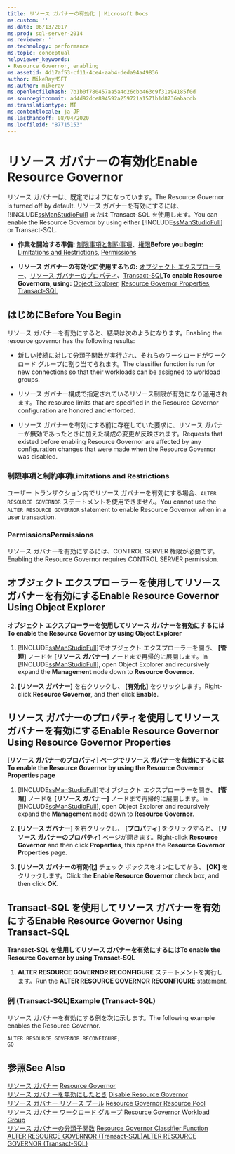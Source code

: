 ```yaml
---
title: リソース ガバナーの有効化 | Microsoft Docs
ms.custom: ''
ms.date: 06/13/2017
ms.prod: sql-server-2014
ms.reviewer: ''
ms.technology: performance
ms.topic: conceptual
helpviewer_keywords:
- Resource Governor, enabling
ms.assetid: 4d17af53-cf11-4ce4-aab4-deda94a49836
author: MikeRayMSFT
ms.author: mikeray
ms.openlocfilehash: 7b1b0f780457aa5a4d26cbb463c9f31a94185f0d
ms.sourcegitcommit: ad4d92dce894592a259721a1571b1d8736abacdb
ms.translationtype: MT
ms.contentlocale: ja-JP
ms.lasthandoff: 08/04/2020
ms.locfileid: "87715153"
---
```

# <a name="enable-resource-governor"></a><span data-ttu-id="40a35-102">リソース ガバナーの有効化</span><span class="sxs-lookup"><span data-stu-id="40a35-102">Enable Resource Governor</span></span>
  <span data-ttu-id="40a35-103">リソース ガバナーは、既定ではオフになっています。</span><span class="sxs-lookup"><span data-stu-id="40a35-103">The Resource Governor is turned off by default.</span></span> <span data-ttu-id="40a35-104">リソース ガバナーを有効にするには、 [!INCLUDE[ssManStudioFull](../../includes/ssmanstudiofull-md.md)] または Transact-SQL を使用します。</span><span class="sxs-lookup"><span data-stu-id="40a35-104">You can enable the Resource Governor by using either [!INCLUDE[ssManStudioFull](../../includes/ssmanstudiofull-md.md)] or Transact-SQL.</span></span>  
  
-   <span data-ttu-id="40a35-105">**作業を開始する準備:** [制限事項と制約事項](#LimitationsRestrictions)、[権限](#Permissions)</span><span class="sxs-lookup"><span data-stu-id="40a35-105">**Before you begin:**  [Limitations and Restrictions](#LimitationsRestrictions), [Permissions](#Permissions)</span></span>  
  
-   <span data-ttu-id="40a35-106">**リソース ガバナーの有効化に使用するもの:** [オブジェクト エクスプローラー](#RGOnObjEx)、[リソース ガバナーのプロパティ](#RGOnProp)、[Transact-SQL](#RGOnTSQL)</span><span class="sxs-lookup"><span data-stu-id="40a35-106">**To enable Resource Governorn, using:**  [Object Explorer](#RGOnObjEx), [Resource Governor Properties](#RGOnProp), [Transact-SQL](#RGOnTSQL)</span></span>  
  
##  <a name="before-you-begin"></a><a name="BeforeYouBegin"></a> <span data-ttu-id="40a35-107">はじめに</span><span class="sxs-lookup"><span data-stu-id="40a35-107">Before You Begin</span></span>  
 <span data-ttu-id="40a35-108">リソース ガバナーを有効にすると、結果は次のようになります。</span><span class="sxs-lookup"><span data-stu-id="40a35-108">Enabling the resource governor has the following results:</span></span>  
  
-   <span data-ttu-id="40a35-109">新しい接続に対して分類子関数が実行され、それらのワークロードがワークロード グループに割り当てられます。</span><span class="sxs-lookup"><span data-stu-id="40a35-109">The classifier function is run for new connections so that their workloads can be assigned to workload groups.</span></span>  
  
-   <span data-ttu-id="40a35-110">リソース ガバナー構成で指定されているリソース制限が有効になり適用されます。</span><span class="sxs-lookup"><span data-stu-id="40a35-110">The resource limits that are specified in the Resource Governor configuration are honored and enforced.</span></span>  
  
-   <span data-ttu-id="40a35-111">リソース ガバナーを有効にする前に存在していた要求に、リソース ガバナーが無効であったときに加えた構成の変更が反映されます。</span><span class="sxs-lookup"><span data-stu-id="40a35-111">Requests that existed before enabling Resource Governor are affected by any configuration changes that were made when the Resource Governor was disabled.</span></span>  
  
###  <a name="limitations-and-restrictions"></a><a name="LimitationsRestrictions"></a> <span data-ttu-id="40a35-112">制限事項と制約事項</span><span class="sxs-lookup"><span data-stu-id="40a35-112">Limitations and Restrictions</span></span>  
 <span data-ttu-id="40a35-113">ユーザー トランザクション内でリソース ガバナーを有効にする場合、`ALTER RESOURCE GOVERNOR` ステートメントを使用できません。</span><span class="sxs-lookup"><span data-stu-id="40a35-113">You cannot use the `ALTER RESOURCE GOVERNOR` statement to enable Resource Governor when in a user transaction.</span></span>  
  
###  <a name="permissions"></a><a name="Permissions"></a> <span data-ttu-id="40a35-114">Permissions</span><span class="sxs-lookup"><span data-stu-id="40a35-114">Permissions</span></span>  
 <span data-ttu-id="40a35-115">リソース ガバナーを有効にするには、CONTROL SERVER 権限が必要です。</span><span class="sxs-lookup"><span data-stu-id="40a35-115">Enabling the Resource Governor requires CONTROL SERVER permission.</span></span>  
  
##  <a name="enable-resource-governor-using-object-explorer"></a><a name="RGOnObjEx"></a> <span data-ttu-id="40a35-116">オブジェクト エクスプローラーを使用してリソース ガバナーを有効にする</span><span class="sxs-lookup"><span data-stu-id="40a35-116">Enable Resource Governor Using Object Explorer</span></span>  
 <span data-ttu-id="40a35-117">**オブジェクト エクスプローラーを使用してリソース ガバナーを有効にするには**</span><span class="sxs-lookup"><span data-stu-id="40a35-117">**To enable the Resource Governor by using Object Explorer**</span></span>  
  
1.  <span data-ttu-id="40a35-118">[!INCLUDE[ssManStudioFull](../../includes/ssmanstudiofull-md.md)]でオブジェクト エクスプローラーを開き、 **[管理]** ノードを **[リソース ガバナー]** ノードまで再帰的に展開します。</span><span class="sxs-lookup"><span data-stu-id="40a35-118">In [!INCLUDE[ssManStudioFull](../../includes/ssmanstudiofull-md.md)], open Object Explorer and recursively expand the **Management** node down to **Resource Governor**.</span></span>  
  
2.  <span data-ttu-id="40a35-119">**[リソース ガバナー]** を右クリックし、 **[有効化]** をクリックします。</span><span class="sxs-lookup"><span data-stu-id="40a35-119">Right-click **Resource Governor**, and then click **Enable**.</span></span>  
  
##  <a name="enable-resource-governor-using-resource-governor-properties"></a><a name="RGOnProp"></a> <span data-ttu-id="40a35-120">リソース ガバナーのプロパティを使用してリソース ガバナーを有効にする</span><span class="sxs-lookup"><span data-stu-id="40a35-120">Enable Resource Governor Using Resource Governor Properties</span></span>  
 <span data-ttu-id="40a35-121">**[リソース ガバナーのプロパティ] ページでリソース ガバナーを有効にするには**</span><span class="sxs-lookup"><span data-stu-id="40a35-121">**To enable the Resource Governor by using the Resource Governor Properties page**</span></span>  
  
1.  <span data-ttu-id="40a35-122">[!INCLUDE[ssManStudioFull](../../includes/ssmanstudiofull-md.md)]でオブジェクト エクスプローラーを開き、 **[管理]** ノードを **[リソース ガバナー]** ノードまで再帰的に展開します。</span><span class="sxs-lookup"><span data-stu-id="40a35-122">In [!INCLUDE[ssManStudioFull](../../includes/ssmanstudiofull-md.md)], open Object Explorer and recursively expand the **Management** node down to **Resource Governor**.</span></span>  
  
2.  <span data-ttu-id="40a35-123">**[リソース ガバナー]** を右クリックし、 **[プロパティ]** をクリックすると、 **[リソース ガバナーのプロパティ]** ページが開きます。</span><span class="sxs-lookup"><span data-stu-id="40a35-123">Right-click **Resource Governor** and then click **Properties**, this opens the **Resource Governor Properties** page.</span></span>  
  
3.  <span data-ttu-id="40a35-124">**[リソース ガバナーの有効化]** チェック ボックスをオンにしてから、 **[OK]** をクリックします。</span><span class="sxs-lookup"><span data-stu-id="40a35-124">Click the **Enable Resource Governor** check box, and then click **OK**.</span></span>  
  
##  <a name="enable-resource-governor-using-transact-sql"></a><a name="RGOnTSQL"></a> <span data-ttu-id="40a35-125">Transact-SQL を使用してリソース ガバナーを有効にする</span><span class="sxs-lookup"><span data-stu-id="40a35-125">Enable Resource Governor Using Transact-SQL</span></span>  
 <span data-ttu-id="40a35-126">**Transact-SQL を使用してリソース ガバナーを有効にするには**</span><span class="sxs-lookup"><span data-stu-id="40a35-126">**To enable the Resource Governor by using Transact-SQL**</span></span>  
  
1.  <span data-ttu-id="40a35-127">**ALTER RESOURCE GOVERNOR RECONFIGURE** ステートメントを実行します。</span><span class="sxs-lookup"><span data-stu-id="40a35-127">Run the **ALTER RESOURCE GOVERNOR RECONFIGURE** statement.</span></span>  
  
### <a name="example-transact-sql"></a><span data-ttu-id="40a35-128">例 (Transact-SQL)</span><span class="sxs-lookup"><span data-stu-id="40a35-128">Example (Transact-SQL)</span></span>  
 <span data-ttu-id="40a35-129">リソース ガバナーを有効にする例を次に示します。</span><span class="sxs-lookup"><span data-stu-id="40a35-129">The following example enables the Resource Governor.</span></span>  
  
```  
ALTER RESOURCE GOVERNOR RECONFIGURE;  
GO  
```  
  
## <a name="see-also"></a><span data-ttu-id="40a35-130">参照</span><span class="sxs-lookup"><span data-stu-id="40a35-130">See Also</span></span>  
 <span data-ttu-id="40a35-131">[リソース ガバナー](resource-governor.md) </span><span class="sxs-lookup"><span data-stu-id="40a35-131">[Resource Governor](resource-governor.md) </span></span>  
 <span data-ttu-id="40a35-132">[リソース ガバナーを無効にしたとき](disable-resource-governor.md) </span><span class="sxs-lookup"><span data-stu-id="40a35-132">[Disable Resource Governor](disable-resource-governor.md) </span></span>  
 <span data-ttu-id="40a35-133">[リソース ガバナー リソース プール](resource-governor-resource-pool.md) </span><span class="sxs-lookup"><span data-stu-id="40a35-133">[Resource Governor Resource Pool](resource-governor-resource-pool.md) </span></span>  
 <span data-ttu-id="40a35-134">[リソース ガバナー ワークロード グループ](resource-governor-workload-group.md) </span><span class="sxs-lookup"><span data-stu-id="40a35-134">[Resource Governor Workload Group](resource-governor-workload-group.md) </span></span>  
 <span data-ttu-id="40a35-135">[リソース ガバナーの分類子関数](resource-governor-classifier-function.md) </span><span class="sxs-lookup"><span data-stu-id="40a35-135">[Resource Governor Classifier Function](resource-governor-classifier-function.md) </span></span>  
 [<span data-ttu-id="40a35-136">ALTER RESOURCE GOVERNOR &#40;Transact-SQL&#41;</span><span class="sxs-lookup"><span data-stu-id="40a35-136">ALTER RESOURCE GOVERNOR &#40;Transact-SQL&#41;</span></span>](/sql/t-sql/statements/alter-resource-governor-transact-sql)  
  
  
